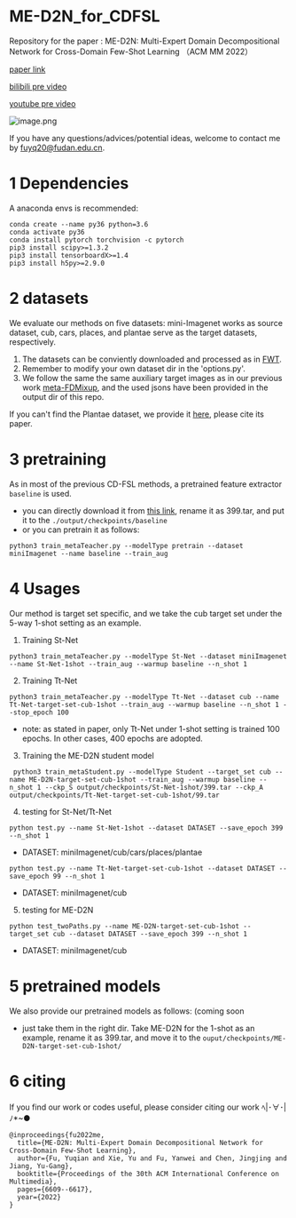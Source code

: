 # ME-D2N_for_CDFSL
Repository for the paper : 
ME-D2N: Multi-Expert Domain Decompositional Network for Cross-Domain Few-Shot Learning （ACM MM 2022）

[paper link](https://arxiv.org/pdf/2210.05280.pdf)

[bilibili pre video](https://www.bilibili.com/video/BV1GG4y1p7if/?vd_source=668a0bb77d7d7b855bde68ecea1232e7)

[youtube pre video](https://www.youtube.com/watch?v=crCoaBLuFeA)

![image.png](https://upload-images.jianshu.io/upload_images/9933353-4dbd80537b9d49a9.png?imageMogr2/auto-orient/strip%7CimageView2/2/w/1240)

If you have any questions/advices/potential ideas, welcome to contact me by fuyq20@fudan.edu.cn.


# 1 Dependencies
A anaconda envs is recommended:
```
conda create --name py36 python=3.6
conda activate py36
conda install pytorch torchvision -c pytorch
pip3 install scipy>=1.3.2
pip3 install tensorboardX>=1.4
pip3 install h5py>=2.9.0
```

# 2 datasets
We evaluate our methods on five datasets: mini-Imagenet works as source dataset, cub, cars, places, and plantae serve as the target datasets, respectively. 
1. The datasets can be conviently downloaded and processed as in [FWT](https://github.com/hytseng0509/CrossDomainFewShot).
2. Remember to modify your own dataset dir in the 'options.py'.
3. We follow the same the same auxiliary target images as in our previous work [meta-FDMixup](https://github.com/lovelyqian/Meta-FDMixup), and the used jsons have been provided in the output dir of this repo.

If you can't find the Plantae dataset, we provide it [here](https://drive.google.com/file/d/1e3TklMlVBCG0XRfEw6DKStJGdmmXgvq5/view?usp=drive_link), please cite its paper. 

# 3 pretraining
As in most of the previous CD-FSL methods, a pretrained feature extractor `baseline`   is used.
- you can directly download it from [this link](https://drive.google.com/file/d/1iYu3lvYDixVNPYjmyi0MON8-X3aRN4n2/view), rename it as 399.tar, and put it to the `./output/checkpoints/baseline` 
- or you can pretrain it as follows:
```
python3 train_metaTeacher.py --modelType pretrain --dataset miniImagenet --name baseline --train_aug
```

# 4 Usages
Our method is target set specific, and we take the cub target set under the 5-way 1-shot setting as an example.

1. Training St-Net
```
python3 train_metaTeacher.py --modelType St-Net --dataset miniImagenet --name St-Net-1shot --train_aug --warmup baseline --n_shot 1
```

2. Training Tt-Net
```
python3 train_metaTeacher.py --modelType Tt-Net --dataset cub --name Tt-Net-target-set-cub-1shot --train_aug --warmup baseline --n_shot 1 --stop_epoch 100
```
- note: as stated in paper, only Tt-Net under 1-shot setting is trained 100 epochs. In other cases, 400 epochs are adopted.

3. Training the ME-D2N student model
```
 python3 train_metaStudent.py --modelType Student --target_set cub --name ME-D2N-target-set-cub-1shot --train_aug --warmup baseline --n_shot 1 --ckp_S output/checkpoints/St-Net-1shot/399.tar --ckp_A output/checkpoints/Tt-Net-target-set-cub-1shot/99.tar
```

4. testing for St-Net/Tt-Net
```
python test.py --name St-Net-1shot --dataset DATASET --save_epoch 399 --n_shot 1
```
- DATASET: miniImagenet/cub/cars/places/plantae  

```
python test.py --name Tt-Net-target-set-cub-1shot --dataset DATASET --save_epoch 99 --n_shot 1
```
- DATASET: miniImagenet/cub

5. testing for ME-D2N
```
python test_twoPaths.py --name ME-D2N-target-set-cub-1shot --target_set cub --dataset DATASET --save_epoch 399 --n_shot 1
```
- DATASET: miniImagenet/cub


# 5 pretrained models
We also provide our pretrained models as follows: (coming soon



- just take them in the right dir. Take ME-D2N for the 1-shot as an example, rename it as 399.tar, and move it to the `ouput/checkpoints/ME-D2N-target-set-cub-1shot/`

# 6 citing
If you find our work or codes useful, please consider citing our work ﾍ|･∀･|ﾉ*~●
```
@inproceedings{fu2022me,
  title={ME-D2N: Multi-Expert Domain Decompositional Network for Cross-Domain Few-Shot Learning},
  author={Fu, Yuqian and Xie, Yu and Fu, Yanwei and Chen, Jingjing and Jiang, Yu-Gang},
  booktitle={Proceedings of the 30th ACM International Conference on Multimedia},
  pages={6609--6617},
  year={2022}
}
```

